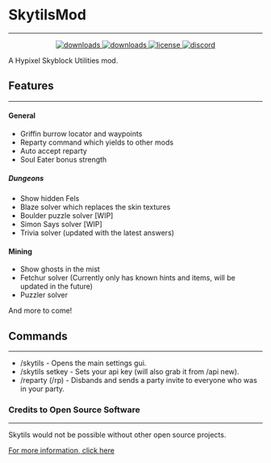 # SkytilsMod
***
<p align="center">
  <a href="https://github.com/Skytils/SkytilsMod/releases" target="_blank">
    <img alt="downloads" src="https://img.shields.io/github/v/release/Skytils/SkytilsMod?color=4166f5&style=flat-square" />
  </a>
  <a href="https://github.com/Skytils/SkytilsMod/releases" target="_blank">
    <img alt="downloads" src="https://img.shields.io/github/downloads/Skytils/SkytilsMod/total?color=4166f5&style=flat-square" />
  </a>
  <a href="https://github.com/Skytils/SkytilsMod/blob/main/LICENSE" target="_blank">
    <img alt="license" src="https://img.shields.io/github/license/Skytils/SkytilsMod?color=4166f5&style=flat-square" />
  </a>
  <a href="https://discord.gg/K2wJsBRUqR" target="_blank">
    <img alt="discord" src="https://img.shields.io/discord/807302538558308352?color=4166f5&label=discord&style=flat-square" />
  </a>
</p>
A Hypixel Skyblock Utilities mod.


## Features
***
#### General
 - Griffin burrow locator and waypoints
 - Reparty command which yields to other mods
 - Auto accept reparty
 - Soul Eater bonus strength
##### Dungeons
 - Show hidden Fels
 - Blaze solver which replaces the skin textures
 - Boulder puzzle solver [WIP]
 - Simon Says solver [WIP]
 - Trivia solver (updated with the latest answers)
#### Mining 
 - Show ghosts in the mist
 - Fetchur solver (Currently only has known hints and items, will be updated in the future)
 - Puzzler solver

And more to come!

## Commands
***
 - /skytils - Opens the main settings gui.
 - /skytils setkey <apiKey> - Sets your api key (will also grab it from /api new).
 - /reparty (/rp) - Disbands and sends a party invite to everyone who was in your party.


### Credits to Open Source Software
***
Skytils would not be possible without other open source projects.

[For more information, click here](https://github.com/Skytils/SkytilsMod/blob/main/OPEN_SOURCE_SOFTWARE.md)